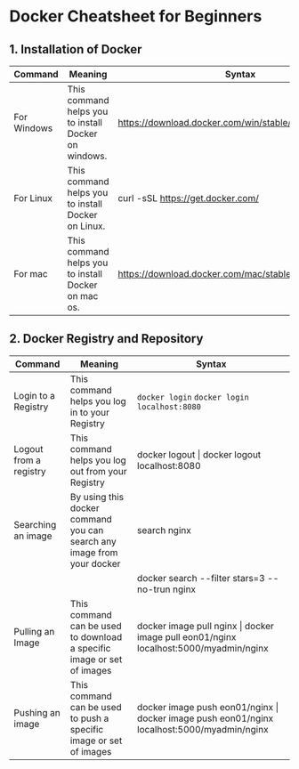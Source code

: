 # Docker Cheatsheet for Beginners

## 1. Installation of Docker
| Command | Meaning	| Syntax |
| --- | --- | --- |
| For Windows |	This command helps you to install Docker on windows. | https://download.docker.com/win/stable/InstallDocker.msi |
| For Linux	| This command helps you to install Docker on Linux. | curl -sSL https://get.docker.com/|sh |
| For mac	| This command helps you to install Docker on mac os.	| https://download.docker.com/mac/stable/Docker.dmg |

## 2. Docker Registry and Repository
| Command | Meaning | Syntax |
| --- | --- | --- |
| Login to a Registry | This command helps you log in to your Registry | ``` docker login ```  ``` docker login localhost:8080 ``` |
| Logout from a registry | This command helps you log out from your Registry | docker logout \| docker logout localhost:8080 |
| Searching an image | By using this docker command you can search any image from your docker | search nginx |
| | | docker search --filter stars=3 --no-trun nginx |
| Pulling an Image	| This command can be used to download a specific image or set of images | docker image pull nginx \| docker image pull eon01/nginx localhost:5000/myadmin/nginx |
| Pushing an image | This command can be used to push a specific image or set of images | docker image push eon01/nginx \| docker image push eon01/nginx localhost:5000/myadmin/nginx |